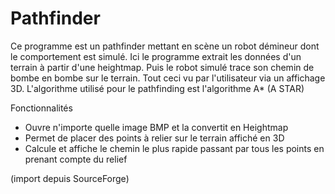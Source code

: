 Pathfinder
==========

Ce programme est un pathfinder mettant en scène un robot démineur dont le comportement est simulé. Ici le programme extrait les données d'un terrain à partir d'une heightmap. Puis le robot simulé trace son chemin de bombe en bombe sur le terrain. Tout ceci vu par l'utilisateur via un affichage 3D. L'algorithme utilisé pour le pathfinding est l'algorithme A* (A STAR)


Fonctionnalités
- Ouvre n'importe quelle image BMP et la convertit en Heightmap
- Permet de placer des points à relier sur le terrain affiché en 3D
- Calcule et affiche le chemin le plus rapide passant par tous les points en prenant compte du relief

(import depuis SourceForge)
